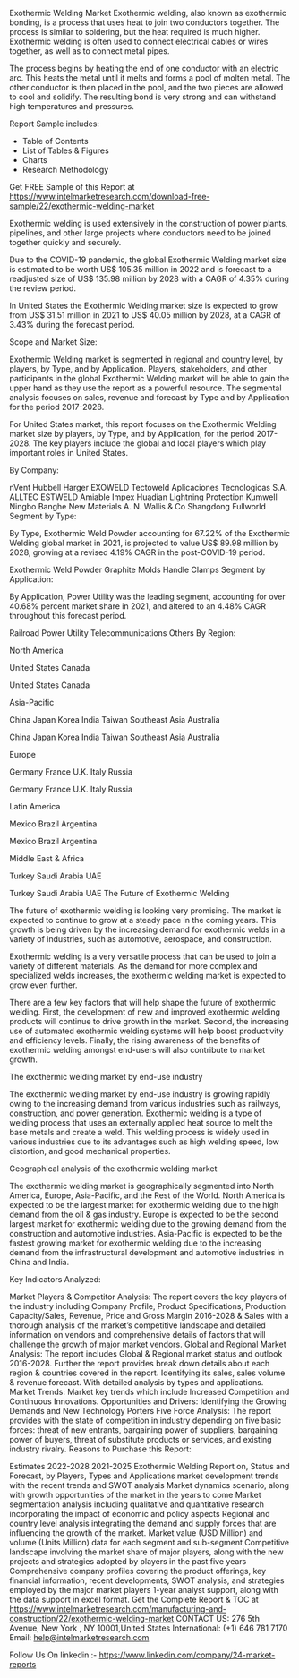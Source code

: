Exothermic Welding Market
Exothermic welding, also known as exothermic bonding, is a process that uses heat to join two conductors together. The process is similar to soldering, but the heat required is much higher. Exothermic welding is often used to connect electrical cables or wires together, as well as to connect metal pipes.



The process begins by heating the end of one conductor with an electric arc. This heats the metal until it melts and forms a pool of molten metal. The other conductor is then placed in the pool, and the two pieces are allowed to cool and solidify. The resulting bond is very strong and can withstand high temperatures and pressures.

Report Sample includes:
- Table of Contents
- List of Tables & Figures
- Charts
- Research Methodology

Get FREE Sample of this Report at https://www.intelmarketresearch.com/download-free-sample/22/exothermic-welding-market




Exothermic welding is used extensively in the construction of power plants, pipelines, and other large projects where conductors need to be joined together quickly and securely.



Due to the COVID-19 pandemic, the global Exothermic Welding market size is estimated to be worth US$ 105.35 million in 2022 and is forecast to a readjusted size of US$ 135.98 million by 2028 with a CAGR of 4.35% during the review period.







In United States the Exothermic Welding market size is expected to grow from US$ 31.51 million in 2021 to US$ 40.05 million by 2028, at a CAGR of 3.43% during the forecast period.

Scope and Market Size:



Exothermic Welding market is segmented in regional and country level, by players, by Type, and by Application. Players, stakeholders, and other participants in the global Exothermic Welding market will be able to gain the upper hand as they use the report as a powerful resource. The segmental analysis focuses on sales, revenue and forecast by Type and by Application for the period 2017-2028.



For United States market, this report focuses on the Exothermic Welding market size by players, by Type, and by Application, for the period 2017-2028. The key players include the global and local players which play important roles in United States.

By Company:



nVent
Hubbell
Harger
EXOWELD
Tectoweld
Aplicaciones Tecnologicas S.A.
ALLTEC
ESTWELD
Amiable Impex
Huadian Lightning Protection
Kumwell
Ningbo Banghe New Materials
A. N. Wallis & Co
Shangdong Fullworld
Segment by Type:



By Type, Exothermic Weld Powder accounting for 67.22% of the Exothermic Welding global market in 2021, is projected to value US$ 89.98 million by 2028, growing at a revised 4.19% CAGR in the post-COVID-19 period.



Exothermic Weld Powder
Graphite Molds
Handle Clamps
Segment by Application:



By Application, Power Utility was the leading segment, accounting for over 40.68% percent market share in 2021, and altered to an 4.48% CAGR throughout this forecast period.



Railroad
Power Utility
Telecommunications
Others
By Region:



North America


United States
Canada


United States
Canada


Asia-Pacific


China
Japan
Korea
India
Taiwan
Southeast Asia
Australia


China
Japan
Korea
India
Taiwan
Southeast Asia
Australia


Europe


Germany
France
U.K.
Italy
Russia


Germany
France
U.K.
Italy
Russia


Latin America


Mexico
Brazil
Argentina


Mexico
Brazil
Argentina


Middle East & Africa


Turkey
Saudi Arabia
UAE


Turkey
Saudi Arabia
UAE
The Future of Exothermic Welding



The future of exothermic welding is looking very promising. The market is expected to continue to grow at a steady pace in the coming years. This growth is being driven by the increasing demand for exothermic welds in a variety of industries, such as automotive, aerospace, and construction.



Exothermic welding is a very versatile process that can be used to join a variety of different materials. As the demand for more complex and specialized welds increases, the exothermic welding market is expected to grow even further.



There are a few key factors that will help shape the future of exothermic welding. First, the development of new and improved exothermic welding products will continue to drive growth in the market. Second, the increasing use of automated exothermic welding systems will help boost productivity and efficiency levels. Finally, the rising awareness of the benefits of exothermic welding amongst end-users will also contribute to market growth.

The exothermic welding market by end-use industry



The exothermic welding market by end-use industry is growing rapidly owing to the increasing demand from various industries such as railways, construction, and power generation. Exothermic welding is a type of welding process that uses an externally applied heat source to melt the base metals and create a weld. This welding process is widely used in various industries due to its advantages such as high welding speed, low distortion, and good mechanical properties.

Geographical analysis of the exothermic welding market



The exothermic welding market is geographically segmented into North America, Europe, Asia-Pacific, and the Rest of the World. North America is expected to be the largest market for exothermic welding due to the high demand from the oil & gas industry. Europe is expected to be the second largest market for exothermic welding due to the growing demand from the construction and automotive industries. Asia-Pacific is expected to be the fastest growing market for exothermic welding due to the increasing demand from the infrastructural development and automotive industries in China and India.

Key Indicators Analyzed:



Market Players & Competitor Analysis: The report covers the key players of the industry including Company Profile, Product Specifications, Production Capacity/Sales, Revenue, Price and Gross Margin 2016-2028 & Sales with a thorough analysis of the market’s competitive landscape and detailed information on vendors and comprehensive details of factors that will challenge the growth of major market vendors.
Global and Regional Market Analysis: The report includes Global & Regional market status and outlook 2016-2028. Further the report provides break down details about each region & countries covered in the report. Identifying its sales, sales volume & revenue forecast. With detailed analysis by types and applications.
Market Trends: Market key trends which include Increased Competition and Continuous Innovations.
Opportunities and Drivers: Identifying the Growing Demands and New Technology
Porters Five Force Analysis: The report provides with the state of competition in industry depending on five basic forces: threat of new entrants, bargaining power of suppliers, bargaining power of buyers, threat of substitute products or services, and existing industry rivalry.
Reasons to Purchase this Report:



Estimates 2022-2028 2021-2025 Exothermic Welding Report on, Status and Forecast, by Players, Types and Applications market development trends with the recent trends and SWOT analysis
Market dynamics scenario, along with growth opportunities of the market in the years to come
Market segmentation analysis including qualitative and quantitative research incorporating the impact of economic and policy aspects
Regional and country level analysis integrating the demand and supply forces that are influencing the growth of the market.
Market value (USD Million) and volume (Units Million) data for each segment and sub-segment
Competitive landscape involving the market share of major players, along with the new projects and strategies adopted by players in the past five years
Comprehensive company profiles covering the product offerings, key financial information, recent developments, SWOT analysis, and strategies employed by the major market players
1-year analyst support, along with the data support in excel format.
Get the Complete Report & TOC at https://www.intelmarketresearch.com/manufacturing-and-construction/22/exothermic-welding-market
CONTACT US:
276 5th Avenue, New York , NY 10001,United States
International: (+1) 646 781 7170
Email: help@intelmarketresearch.com

Follow Us On linkedin :- https://www.linkedin.com/company/24-market-reports
